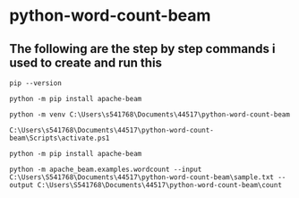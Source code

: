 # python-word-count-beam

## The following are the step by step commands i used to create and run this
```
pip --version

python -m pip install apache-beam

python -m venv C:\Users\s541768\Documents\44517\python-word-count-beam

C:\Users\s541768\Documents\44517\python-word-count-beam\Scripts\activate.ps1

python -m pip install apache-beam

python -m apache_beam.examples.wordcount --input C:\Users\S541768\Documents\44517\python-word-count-beam\sample.txt --output C:\Users\S541768\Documents\44517\python-word-count-beam\count
```